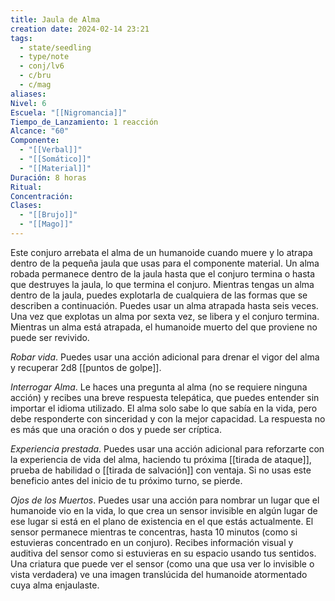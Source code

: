 ```yaml
---
title: Jaula de Alma
creation date: 2024-02-14 23:21
tags:
  - state/seedling
  - type/note
  - conj/lv6
  - c/bru
  - c/mag
aliases: 
Nivel: 6
Escuela: "[[Nigromancia]]"
Tiempo_de_Lanzamiento: 1 reacción
Alcance: "60"
Componente:
  - "[[Verbal]]"
  - "[[Somático]]"
  - "[[Material]]"
Duración: 8 horas
Ritual: 
Concentración: 
Clases:
  - "[[Brujo]]"
  - "[[Mago]]"
---
```

Este conjuro arrebata el alma de un humanoide cuando muere y lo atrapa dentro de la pequeña jaula que usas para el componente material. Un alma robada permanece dentro de la jaula hasta que el conjuro termina o hasta que destruyes la jaula, lo que termina el conjuro. Mientras tengas un alma dentro de la jaula, puedes explotarla de cualquiera de las formas que se describen a continuación. Puedes usar un alma atrapada hasta seis veces. Una vez que explotas un alma por sexta vez, se libera y el conjuro termina. Mientras un alma está atrapada, el humanoide muerto del que proviene no puede ser revivido.

*Robar vida*. Puedes usar una acción adicional para drenar el vigor del alma y recuperar 2d8 [[puntos de golpe]].

*Interrogar Alma*. Le haces una pregunta al alma (no se requiere ninguna acción) y recibes una breve respuesta telepática, que puedes entender sin importar el idioma utilizado. El alma solo sabe lo que sabía en la vida, pero debe responderte con sinceridad y con la mejor capacidad. La respuesta no es más que una oración o dos y puede ser críptica.

*Experiencia prestada*. Puedes usar una acción adicional para reforzarte con la experiencia de vida del alma, haciendo tu próxima [[tirada de ataque]], prueba de habilidad o [[tirada de salvación]] con ventaja. Si no usas este beneficio antes del inicio de tu próximo turno, se pierde.

*Ojos de los Muertos*. Puedes usar una acción para nombrar un lugar que el humanoide vio en la vida, lo que crea un sensor invisible en algún lugar de ese lugar si está en el plano de existencia en el que estás actualmente. El sensor permanece mientras te concentras, hasta 10 minutos (como si estuvieras concentrado en un conjuro). Recibes información visual y auditiva del sensor como si estuvieras en su espacio usando tus sentidos.
Una criatura que puede ver el sensor (como una que usa ver lo invisible o vista verdadera) ve una imagen translúcida del humanoide atormentado cuya alma enjaulaste.